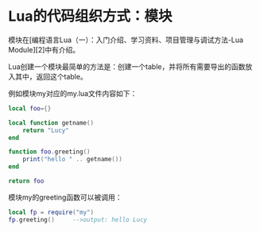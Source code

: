 # Lua的代码组织方式：模块
<!-- toc -->

模块在[编程语言Lua（一）：入门介绍、学习资料、项目管理与调试方法-Lua Module][2]中有介绍。

Lua创建一个模块最简单的方法是：创建一个table，并将所有需要导出的函数放入其中，返回这个table。

例如模块my对应的my.lua文件内容如下：

```lua
local foo={}

local function getname()
    return "Lucy"
end

function foo.greeting()
    print("hello " .. getname())
end

return foo
```

模块my的greeting函数可以被调用：

```lua
local fp = require("my")
fp.greeting()     -->output: hello Lucy
```
